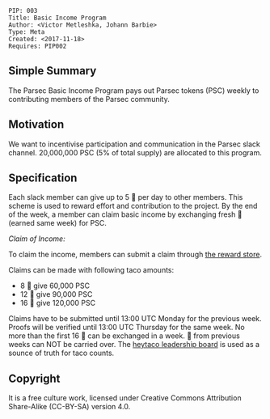     PIP: 003
    Title: Basic Income Program
    Author: <Victor Metleshka, Johann Barbie>
    Type: Meta
    Created: <2017-11-18>
    Requires: PIP002


## Simple Summary
The Parsec Basic Income Program pays out Parsec tokens (PSC) weekly to contributing members of the Parsec community.

## Motivation
We want to incentivise participation and communication in the Parsec slack channel. 20,000,000 PSC (5% of total supply) are allocated to this program.

## Specification

Each slack member can give up to 5 🌮 per day to other members. This scheme is used to reward effort and contribution to the project. By the end of the week, a member can claim basic income by exchanging fresh 🌮 (earned same week) for PSC.

*Claim of Income:*

To claim the income, members can submit a claim through [the reward store](https://www.heytaco.chat/rewards).

Claims can be made with following taco amounts:
- 8 🌮 give 60,000 PSC
- 12 🌮 give 90,000 PSC
- 16 🌮 give 120,000 PSC

Claims have to be submitted until 13:00 UTC Monday for the previous week. Proofs will be verified until 13:00 UTC Thursday for the same week. No more than the first 16 🌮 can be exchanged in a week. 🌮 from previous weeks can NOT be carried over. The [heytaco leadership board](https://www.heytaco.chat/leaderboard?timeframe=lastweek) is used as a sounce of truth for taco counts.


## Copyright
It is a free culture work, licensed under Creative Commons Attribution Share-Alike (CC-BY-SA) version 4.0.
